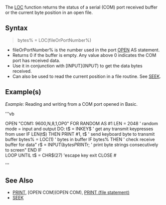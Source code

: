 The [LOC](LOC) function returns the status of a serial (COM) port received buffer or the current byte position in an open file.


## Syntax

>  bytes% = LOC(fileOrPortNumber%)


* fileOrPortNumber% is the number used in the port [OPEN](OPEN) AS statement.
* Returns 0 if the buffer is empty. Any value above 0 indicates the COM port has received data.
* Use it in conjunction with [INPUT$](INPUT$) to get the data bytes received.
* Can also be used to read the current position in a file routine. See [SEEK](SEEK).


## Example(s)

*Example:* Reading and writing from a COM port opened in Basic.

'''vb

OPEN "COM1: 9600,N,8,1,OP0" FOR RANDOM AS #1 LEN = 2048 ' random mode = input and output
  DO: t$ = INKEY$ ' get any transmit keypresses from user
    IF LEN(t$) THEN PRINT #1, t$ ' send keyboard byte to transmit buffer
    bytes% = LOC(1) ' bytes in buffer
    IF bytes% THEN ' check receive buffer for data"
      r$ = INPUT$(bytes%, 1)          ' get bytes in the receive buffer
      PRINT r$; ' print byte strings consecutively to screen"
    END IF    
  LOOP UNTIL t$ = CHR$(27) 'escape key exit
CLOSE # 

'''


## See Also

* [PRINT](PRINT), [OPEN COM](OPEN COM), [PRINT (file statement)](PRINT (file statement))
* [SEEK](SEEK)



